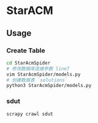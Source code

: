 # StarACM

## Usage

### Create Table

```bash
cd StarAcmSpider
# 修改数据库连接参数 line7
vim StarAcmSpider/models.py
# 创建数据表 `solutions`
python3 StarAcmSpider/models.py
```

### sdut

```bash
scrapy crawl sdut
```